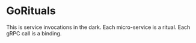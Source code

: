 # GoRituals
This is service invocations in the dark. Each micro-service is a ritual. Each gRPC call is a binding.
